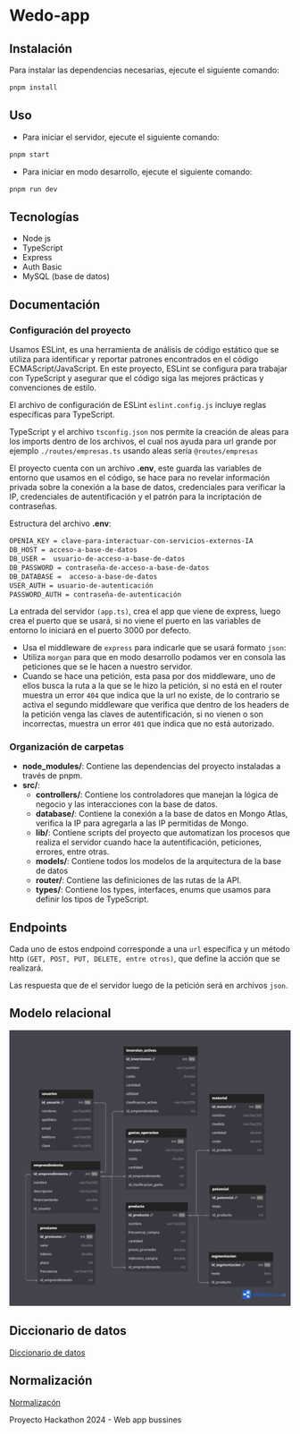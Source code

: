 # Wedo-app
## Instalación
Para instalar las dependencias necesarias, ejecute el siguiente comando:

``` bash
pnpm install
```

## Uso

- Para iniciar el servidor, ejecute el siguiente comando:
``` bash
pnpm start
```

- Para iniciar en modo desarrollo, ejecute el siguiente comando:

``` bash
pnpm run dev
```
## Tecnologías

- Node js
- TypeScript
- Express
- Auth Basic
- MySQL (base de datos)

## Documentación

### Configuración del proyecto

Usamos ESLint, es una herramienta de análisis de código estático que se utiliza para identificar y reportar patrones encontrados en el código ECMAScript/JavaScript. En este proyecto, ESLint se configura para trabajar con TypeScript y asegurar que el código siga las mejores prácticas y convenciones de estilo.

El archivo de configuración de ESLint `eslint.config.js` incluye reglas específicas para TypeScript.

TypeScript y el archivo `tsconfig.json` nos permite la creación de aleas para los imports dentro de los archivos, el cual nos ayuda para url grande por ejemplo `./routes/empresas.ts` usando aleas sería `@routes/empresas`

El proyecto cuenta con un archivo **.env**, este guarda las variables de entorno que usamos en el código, se hace para no revelar información privada sobre la conexión a la base de datos, credenciales para verificar la IP, credenciales de autentificación y el patrón para la incriptación de contraseñas.

Estructura del archivo **.env**:
```
OPENIA_KEY = clave-para-interactuar-con-servicios-externos-IA
DB_HOST = acceso-a-base-de-datos
DB_USER =  usuario-de-acceso-a-base-de-datos
DB_PASSWORD = contraseña-de-acceso-a-base-de-datos
DB_DATABASE =  acceso-a-base-de-datos
USER_AUTH = usuario-de-autenticación
PASSWORD_AUTH = contraseña-de-autenticación
```
La entrada del servidor `(app.ts)`, crea el app que viene de express, luego crea el puerto que se usará, si no viene el puerto en las variables de entorno lo iniciará en el puerto 3000 por defecto.

- Usa el middleware de `express` para indicarle que se usará formato `json`:
- Utiliza `morgan` para que en modo desarrollo podamos ver en consola las peticiones que se le hacen a nuestro servidor.
- Cuando se hace una petición, esta pasa por dos middleware, uno de ellos busca la ruta a la que se le hizo la petición, si no está en el router muestra un error `404` que indica que la url no existe, de lo contrario se activa el segundo middleware que verifica que dentro de los headers de la petición venga las claves de autentificación, si no vienen o son incorrectas, muestra un error `401` que indica que no está autorizado.

### Organización de carpetas

- **node_modules/**: Contiene las dependencias del proyecto instaladas a través de pnpm.
- **src/**:
  - **controllers/**: Contiene los controladores que manejan la lógica de negocio y las interacciones con la base de datos.
  - **database/**: Contiene la conexión a la base de datos en Mongo Atlas, verifica la IP para agregarla a las IP permitidas de Mongo.
  - **lib/**: Contiene scripts del proyecto que automatizan los procesos que realiza el servidor cuando hace la autentificación, peticiones, errores, entre otras.
  - **models/**: Contiene todos los modelos de la arquitectura de la base de datos
  - **router/**: Contiene las definiciones de las rutas de la API.
  - **types/**: Contiene los types, interfaces, enums que usamos para definir los tipos de TypeScript.

## Endpoints

Cada uno de estos endpoind corresponde a una `url` específica y un método http `(GET, POST, PUT, DELETE, entre otros)`, que define la acción que se realizará.

Las respuesta que de el servidor luego de la petición será en archivos `json`.

## Modelo relacional
![modelo-relacional](./resources/Base_de_datos_Wedo.png)

## Diccionario de datos
[Diccionario de datos](https://inatecni-my.sharepoint.com/:x:/g/personal/maykeling_gonzalez3_tecnacional_edu_ni/ESWPc8hQdEFKjxuS8i9Kyb8B0BpvRAjVFz7RxRttAFCiaw?e=OeflqZ)

## Normalización
[Normalizacón](https://inatecni-my.sharepoint.com/:x:/g/personal/maykeling_gonzalez3_tecnacional_edu_ni/EXgeS8vs6QtLpwwfxupUgw0BjoWEYoXOiCzfuLqsn9UsAQ?e=7gSLbR)


Proyecto Hackathon 2024 - Web app bussines
